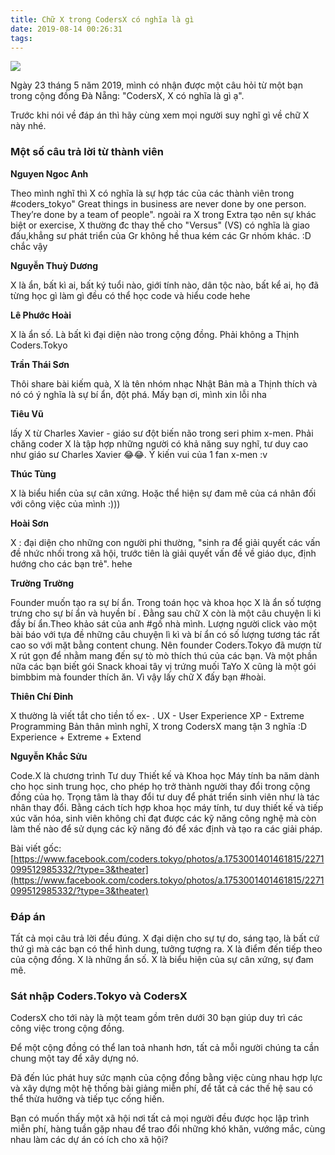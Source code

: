 ```yaml
---
title: Chữ X trong CodersX có nghĩa là gì
date: 2019-08-14 00:26:31
tags:
---
```


![](https://res.cloudinary.com/djeghcumw/image/upload/v1565714157/blog/coders-x-banner-fb.jpg)

Ngày 23 tháng 5 năm 2019, mình có nhận được một câu hỏi từ một bạn trong cộng đồng Đà Nẵng: "CodersX, X có nghĩa là gì ạ".

Trước khi nói về đáp án thì hãy cùng xem mọi người suy nghĩ gì về chữ X này nhé.

<!--more-->

### Một số câu trả lời từ thành viên

**Nguyen Ngoc Anh**

Theo mình nghĩ thì X có nghĩa là sự hợp tác của các thành viên trong #coders_tokyo" Great things in business are never done by one person. They’re done by a team of people". ngoài ra X trong Extra tạo nên sự khác biệt or exercise, X thường đc thay thế cho "Versus" (VS) có nghĩa là giao đấu,khẳng sư phát triển của Gr không hề thua kém các Gr nhóm khác. :D chắc vậy

**Nguyễn Thuỳ Dương**

X là ẩn, bất kì ai, bất ký tuổi nào, giới tính nào, dân tộc nào, bất kể ai, họ đã từng học gì làm gì đều có thể học code và hiểu code hehe

**Lê Phước Hoài**

X là ẩn số. Là bất kì đại diện nào trong cộng đồng. Phải không a Thịnh Coders.Tokyo

**Trần Thái Sơn**

Thôi share bài kiếm quà, X là tên nhóm nhạc Nhật Bản mà a Thịnh thích và nó có ý nghĩa là sự bí ẩn, đột phá. Mấy bạn ơi, mình xin lỗi nha

**Tiêu Vũ**

lấy X từ Charles Xavier - giáo sư đột biến não trong seri phim x-men. Phải chăng coder X là tập hợp những người có khả năng suy nghĩ, tư duy cao như giáo sư Charles Xavier 😂😂. Ý kiến vui của 1 fan x-men :v

**Thúc Tùng**

X là biểu hiển của sự cân xứng. Hoặc thể hiện sự đam mê của cá nhân đối với công việc của mình :)))

**Hoài Sơn**

X : đại diện cho những con người phi thường, "sinh ra để giải quyết các vấn đề nhức nhối trong xã hội, trước tiên là giải quyết vấn đề về giáo dục, định hướng cho các bạn trẻ". hehe

**Trường Trường**

Founder muốn tạo ra sự bí ẩn. Trong toán học và khoa học X là ẩn số tượng trưng cho sự bí ẩn và huyền bí . Đằng sau chữ X còn là một câu chuyện li kì đầy bí ẩn.Theo khảo sát của anh #gồ nhà mình. Lượng người click vào một bài báo với tựa đề những câu chuyện lì kì và bí ẩn có số lượng tương tác rất cao so với mặt bằng content chung.
Nên founder Coders.Tokyo đã mượn từ X rút gọn để nhằm mang đến sự tò mò thích thú của các bạn. Và một phần nữa các bạn biết gói Snack khoai tây vị trứng muối TaYo X cũng là một gói bimbbim mà founder thích ăn. Vì vậy lấy chữ X đấy bạn #hoài.

**Thiên Chí Đinh**

X thường là viết tắt cho tiền tố ex- .
UX - User Experience
XP - Extreme Programming
Bản thân mình nghĩ, X trong CodersX mang tận 3 nghĩa :D
Experience + Extreme + Extend

**Nguyễn Khắc Sửu**

Code.X là chương trình Tư duy Thiết kế và Khoa học Máy tính ba năm dành cho học sinh trung học, cho phép họ trở thành người thay đổi trong cộng đồng của họ. Trọng tâm là thay đổi tư duy để phát triển sinh viên như là tác nhân thay đổi. Bằng cách tích hợp khoa học máy tính, tư duy thiết kế và tiếp xúc văn hóa, sinh viên không chỉ đạt được các kỹ năng công nghệ mà còn làm thế nào để sử dụng các kỹ năng đó để xác định và tạo ra các giải pháp.

Bài viết gốc: [https://www.facebook.com/coders.tokyo/photos/a.1753001401461815/2271099512985332/?type=3&theater](https://www.facebook.com/coders.tokyo/photos/a.1753001401461815/2271099512985332/?type=3&theater)

### Đáp án

Tất cả mọi câu trả lời đều đúng. X đại diện cho sự tự do, sáng tạo, là bất cứ thứ gì mà các bạn có thể hình dung, tưởng tượng ra. X là điểm đến tiếp theo của cộng đồng. X là những ẩn số. X là biểu hiện của sự cân xứng, sự đam mê.

### Sát nhập Coders.Tokyo và CodersX

CodersX cho tới này là một team gồm trên dưới 30 bạn giúp duy trì các công việc trong cộng đồng.

Để một cộng đồng có thể lan toả nhanh hơn, tất cả mỗi người chúng ta cần chung một tay để xây dựng nó.

Đã đến lúc phát huy sức mạnh của cộng đồng bằng việc cùng nhau hợp lực và xây dựng một hệ thống bài giảng miễn phí, để tất cả các thế hệ sau có thể thừa hưởng và tiếp tục cống hiến.

Bạn có muốn thấy một xã hội nơi tất cả mọi người đều được học lập trình miễn phí, hàng tuần gặp nhau để trao đổi những khó khăn, vướng mắc, cùng nhau làm các dự án có ích cho xã hội?
